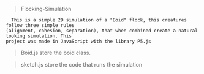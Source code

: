 > Flocking-Simulation

      This is a simple 2D simulation of a "Boid" flock, this creatures follow three simple rules 
    (alignment, cohesion, separation), that when combined create a natural looking simulation. This 
    project was made in JavaScript with the library P5.js

> Boid.js 
       store the boid class.
       
> sketch.js 
      store the code that runs the simulation
